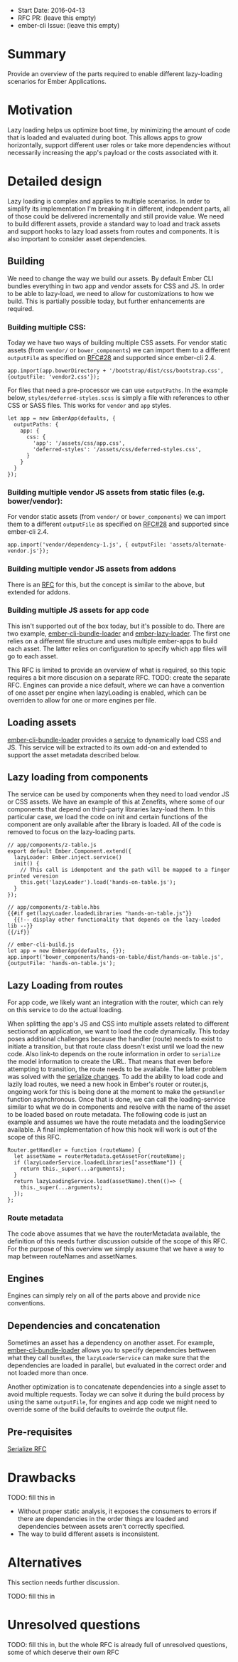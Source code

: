 - Start Date: 2016-04-13
- RFC PR: (leave this empty)
- ember-cli Issue: (leave this empty)

# Summary

Provide an overview of the parts required to enable different lazy-loading scenarios for Ember Applications.

# Motivation

Lazy loading helps us optimize boot time, by minimizing the amount of code that is loaded and evaluated during boot.
This allows apps to grow horizontally, support different user roles or take more dependencies without
necessarily increasing the app's payload or the costs associated with it.


# Detailed design

Lazy loading is complex and applies to multiple scenarios. In order to simplify its implementation I'm breaking it
in different, independent parts, all of those could be delivered incrementally and still provide value. We need to
build different assets, provide a standard way to load and track assets and support hooks to lazy load assets from routes
and components. It is also important to consider asset dependencies.

## Building

We need to change the way we build our assets. By default Ember CLI bundles everything in two app and vendor assets for
CSS and JS. In order to be able to lazy-load, we need to allow for customizations to how we build. This is partially
possible today, but further enhancements are required.

### Building multiple CSS:

Today we have two ways of building multiple CSS assets. For vendor static assets (from `vendor/` or `bower_components`)
we can import them to a different `outputFile` as specified on
[RFC#28](https://github.com/ember-cli/rfcs/pull/28) and supported since ember-cli 2.4.

```
app.import(app.bowerDirectory + '/bootstrap/dist/css/bootstrap.css', {outputFile: 'vendor2.css'});
```

For files that need a pre-processor we can use `outputPaths`. In the example below, `styles/deferred-styles.scss` is
simply a file with references to other CSS or SASS files. This works for `vendor` and `app` styles.

```
let app = new EmberApp(defaults, {
  outputPaths: {
    app: {
      css: {
        'app': '/assets/css/app.css',
        'deferred-styles': '/assets/css/deferred-styles.css',
      }
    }
  }
});
```

### Building multiple vendor JS assets from static files (e.g. bower/vendor):

For vendor static assets (from `vendor/` or `bower_components`) we can import them to a different `outputFile`
as specified on [RFC#28](https://github.com/ember-cli/rfcs/pull/28) and supported since ember-cli 2.4.


```
app.import('vendor/dependency-1.js', { outputFile: 'assets/alternate-vendor.js'});
```

### Building multiple vendor JS assets from addons

There is an [RFC](https://github.com/ember-cli/rfcs/pull/52) for this, but the concept is similar to the above, but
extended for addons.

### Building multiple JS assets for app code

This isn't supported out of the box today, but it's possible to do. There are two example,
[ember-cli-bundle-loader](https://github.com/MiguelMadero/ember-cli-bundle-loader) and
[ember-lazy-loader](https://github.com/duizendnegen/ember-cli-lazy-load). The first one relies on a different file structure 
and uses multiple ember-apps to build each asset. The latter relies on configuration to specify which app files will go to each
asset.

This RFC is limited to provide an overview of what is required, so this topic requires a bit more discusion on a
separate RFC. TODO: create the separate RFC. Engines can provide a nice default, where we can have a convention of
one asset per engine when lazyLoading is enabled, which can be overriden to allow for one or more engines per file.

## Loading assets

[ember-cli-bundle-loader](https://github.com/MiguelMadero/ember-cli-bundle-loader) provides a
[service](https://github.com/MiguelMadero/ember-cli-bundle-loader/blob/master/addon/services/lazy-loader.js)
to dynamically load CSS and JS. This service will be extracted to its own add-on and extended to support the
asset metadata described below.

## Lazy loading from components

The service can be used by components when they need to load vendor JS or CSS assets. We have an example of this at
Zenefits, where some of our components that depend on third-party libraries lazy-load them. In this particular case,
we load the code on init and certain functions of the component are only available after the library is loaded.
All of the code is removed to focus on the lazy-loading parts.

```
// app/components/z-table.js
export default Ember.Component.extend({
  lazyLoader: Ember.inject.service()
  init() {
    // This call is idempotent and the path will be mapped to a finger printed veresion
  	this.get('lazyLoader').load('hands-on-table.js');
  }
});

// app/components/z-table.hbs
{{#if get(lazyLoader.loadedLibraries "hands-on-table.js"}}
  {{!-- display other functionality that depends on the lazy-loaded lib --}}
{{/if}}

// ember-cli-build.js
let app = new EmberApp(defaults, {});
app.import('bower_components/hands-on-table/dist/hands-on-table.js', {outputFile: 'hands-on-table.js');
```


## Lazy Loading from routes

For app code, we likely want an integration with the router, which can rely on this service to do the actual loading.

When splitting the app's JS and CSS into multiple assets related to different sectionsof an application, we want to load the code dynamically. This today poses additional challenges because the handler (route) needs to exist to initiate a
transition, but that route class doesn't exist until we load the new code. Also link-to depends on the route information
in order to `serialize` the model information to create the URL. That means that even before attempting to
transition, the route needs to be available. The latter problem was solved with the
[serialize changes](https://github.com/emberjs/rfcs/pull/120). To add the ability to load code and lazily load routes,
we need a new hook in Ember's router or router.js, ongoing work for this is being done at the moment to make the
`getHandler` function asynchronous. Once that is done, we can call the loading-service similar to what we do in
components and resolve with the name of the asset to be loaded based on route metadata. The following code is
just an example and assumes we have the route metadata and the loadingService available.
A final implementation of how this hook will work is out of the scope of this RFC.

```
Router.getHandler = function (routeName) {
  let assetName = routerMetadata.getAssetFor(routeName);
  if (lazyLoaderService.loadedLibraries["assetName"]) {
    return this._super(...arguments);
  }
  return lazyLoadingService.load(assetName).then(()=> {
    this._super(...arguments);
  });
};
```

### Route metadata

The code above assumes that we have the routerMetadata available, the definition of this needs further discussion 
outside of the scope of this RFC. For the purpose of this overview we simply assume that we have a way to map between routeNames and assetNames.

## Engines

Engines can simply rely on all of the parts above and provide nice conventions.

## Dependencies and concatenation

Sometimes an asset has a dependency on another asset. For example,
[ember-cli-bundle-loader](https://github.com/MiguelMadero/ember-cli-bundle-loader/blob/master/tests/dummy/config/bundles.js)
allows you to specify dependencies bettween what they call `bundles`, the `lazyLoaderService` can make sure that the
dependencies are loaded in parallel, but evaluated in the correct order and not loaded more than once.

Another optimization is to concatenate dependencies into a single asset to avoid multiple requests. Today we can solve
it during the build process by using the same `outputFile`, for engines and app code we might need to override some of
the build defaults to oveirrde the output file.

## Pre-requisites

[Serialize RFC](https://github.com/emberjs/rfcs/pull/120)

# Drawbacks

TODO: fill this in

* Without proper static analysis, it exposes the consumers to errors if there are dependencies in the order things are loaded
and dependencies between assets aren't correctly specified. 
* The way to build different assets is inconsistent. 


# Alternatives

This section needs further discussion. 

TODO: fill this in

# Unresolved questions

TODO: fill this in, but the whole RFC is already full of unresolved questions, some of which deserve their own RFC
